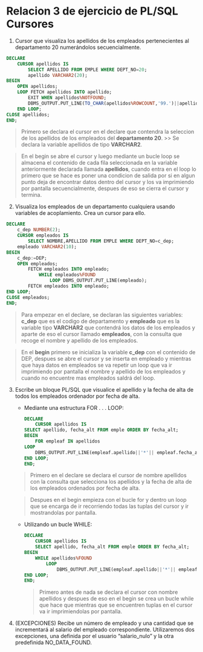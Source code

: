 # Relacion 3 de ejercicio de PL/SQL Cursores

1. Cursor que visualiza los apellidos de los empleados pertenecientes al departamento 20 numerándolos secuencialmente.

```sql
DECLARE 
    CURSOR apellidos IS 
        SELECT APELLIDO FROM EMPLE WHERE DEPT_NO=20;
        apellido VARCHAR2(20);
BEGIN  
    OPEN apellidos;
    LOOP FETCH apellidos INTO apellido;
        EXIT WHEN apellidos%NOTFOUND;
        DBMS_OUTPUT.PUT_LINE(TO_CHAR(apellidos%ROWCOUNT,'99.')||apellido);
    END LOOP;
CLOSE apellidos;
END;
```
> Primero se declara el cursor en el declare que contendra la seleccion de los apellidos de los empleados del **departamento 20**.
    >> Se declara la variable apellidos de tipo **VARCHAR2**.

> En el begin se abre el cursor y luego mediante un bucle loop se almacena el contenido de cada fila seleccionada en la variable anteriormente declarada llamada **apellidos**, cuando entra en el loop lo primero que se hace es poner una condicion de salida por si en algun punto deja de encontrar datos dentro del cursor y los va imprimiendo por pantalla secuencialmente, despues de eso se cierra el cursor y termina.

2. Visualiza los empleados de un departamento cualquiera usando variables de acoplamiento. Crea un cursor para ello.

```SQL
DECLARE
    c_dep NUMBER(2);
    CURSOR empleados IS
        SELECT NOMBRE,APELLIDO FROM EMPLE WHERE DEPT_NO=c_dep;
    empleado VARCHAR2(10);
BEGIN 
    c_dep:=DEP;
    OPEN empleados;
        FETCH empleados INTO empleado;
            WHILE empleados%FOUND
                LOOP DBMS_OUTPUT.PUT_LINE(empleado);
        FETCH empleados INTO empleado;
END LOOP;
CLOSE empleados;
END;
```
> Para empezar en el declare, se declaran las siguientes variables: **c_dep** que es el codigo de departamento y **empleado** que es la variable tipo **VARCHAR2** que contendrá los datos de los empleados y aparte de eso el cursor llamado **empleados**, con la consulta que recoge el nombre y apellido de los empleados.

> En el **begin** primero se inicializa la variable **c_dep** con el contenido de DEP, despues se abre el cursor y se inserta en empleado y mientras que haya datos en empleados se va repetir un loop que va ir imprimiendo por pantalla el nombre y apellido de los empleados y cuando no encuentre mas empleados saldrá del loop.

3. Escribe un bloque PL/SQL que visualice el apellido y la fecha de alta de
todos los empleados ordenador por fecha de alta.

    - Mediante una estructura FOR . . . LOOP:
        ```sql
        DECLARE
            CURSOR apellidos IS
        SELECT apellido, fecha_alt FROM emple ORDER BY fecha_alt;
        BEGIN
            FOR empleaf IN apellidos 
        LOOP 
            DBMS_OUTPUT.PUT_LINE(empleaf.apellido||'*'|| empleaf.fecha_alt);
        END LOOP;
        END;
        ```
    > Primero en el declare se declara el cursor de nombre apellidos con la consulta que selecciona los apellidos y la fecha de alta de los empleados ordenados por fecha de alta.
    
    > Despues en el begin empieza con el bucle for y dentro un loop que se encarga de ir recorriendo todas las tuplas del cursor y ir mostrandolas por pantalla.
    - Utilizando un bucle WHILE:
        ```sql
        DECLARE
            CURSOR apellidos IS
            SELECT apellido, fecha_alt FROM emple ORDER BY fecha_alt;
        BEGIN
            WHILE apellidos%FOUND
                LOOP
                    DBMS_OUTPUT.PUT_LINE(empleaf.apellido||'*'|| empleaf.fecha_alt);
        END LOOP;
        END;
        ```
        > Primero antes de nada se declara el cursor con nombre apellidos y despues de eso en el begin se crea un bucle while que hace que mientras que se encuentren tuplas en el cursor va ir imprimiendolas por pantalla.
        
4. (EXCEPCIONES) Recibe un número de empleado y una cantidad que se incrementará al salario del empleado correspondiente. Utilizaremos dos excepciones, una definida por el usuario “salario_nulo” y la otra predefinida NO_DATA_FOUND.
